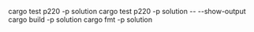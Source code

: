 cargo test p220 -p solution
cargo test p220 -p solution -- --show-output
cargo build -p solution
cargo fmt -p solution
